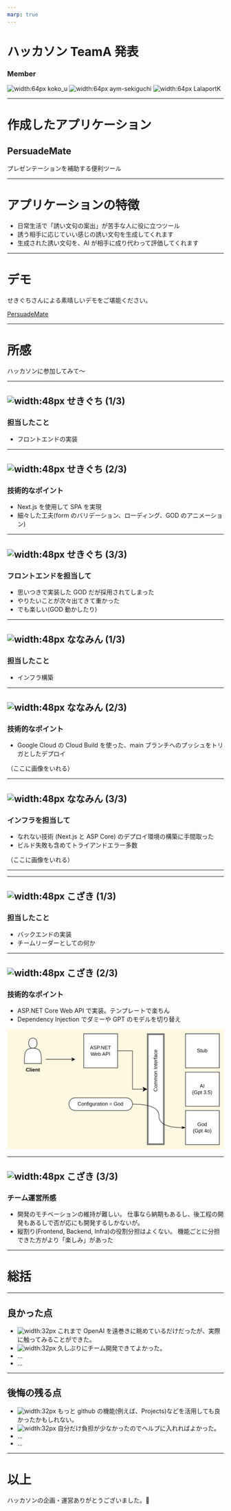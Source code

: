 ```yaml
---
marp: true
---
```


# ハッカソン TeamA 発表

### Member

![width:64px](https://github.com/koko-u.png) koko_u
![width:64px](https://github.com/aym-sekiguchi.png) aym-sekiguchi
![width:64px](https://github.com/LalaportK.png) LalaportK

---

# 作成したアプリケーション

## PersuadeMate

プレゼンテーションを補助する便利ツール

---

# アプリケーションの特徴

- 日常生活で「誘い文句の案出」が苦手な人に役に立つツール
- 誘う相手に応じていい感じの誘い文句を生成してくれます
- 生成された誘い文句を、AI が相手に成り代わって評価してくれます

---

# デモ

せきぐちさんによる素晴しいデモをご堪能ください。

[PersuadeMate](https://persuademate-frontend-ovkyr72pqq-an.a.run.app/)

---

# 所感

ハッカソンに参加してみて〜

---

## ![width:48px](https://github.com/aym-sekiguchi.png) せきぐち (1/3)

### 担当したこと

- フロントエンドの実装

---

## ![width:48px](https://github.com/aym-sekiguchi.png) せきぐち (2/3)

### 技術的なポイント

- Next.js を使用して SPA を実現
- 細々した工夫(form のバリデーション、ローディング、GOD のアニメーション)

---

## ![width:48px](https://github.com/aym-sekiguchi.png) せきぐち (3/3)

### フロントエンドを担当して

- 思いつきで実装した GOD だが採用されてしまった
- やりたいことが次々出てきて重かった
- でも楽しい(GOD 動かしたり)

---

## ![width:48px](https://github.com/LalaportK.png) ななみん (1/3)

### 担当したこと

- インフラ構築

---

## ![width:48px](https://github.com/LalaportK.png) ななみん (2/3)

### 技術的なポイント

- Google Cloud の Cloud Build を使った、main ブランチへのプッシュをトリガとしたデプロイ

（ここに画像をいれる）

---

## ![width:48px](https://github.com/LalaportK.png) ななみん (3/3)

### インフラを担当して

- なれない技術 (Next.js と ASP Core) のデプロイ環境の構築に手間取った
- ビルド失敗も含めてトライアンドエラー多数

（ここに画像をいれる）

---

---

## ![width:48px](https://github.com/koko-u.png) こざき (1/3)

### 担当したこと

- バックエンドの実装
- チームリーダーとしての何か

---

## ![width:48px](https://github.com/koko-u.png) こざき (2/3)

### 技術的なポイント

- ASP.NET Core Web API で実装。テンプレートで楽ちん
- Dependency Injection でダミーや GPT のモデルを切り替え

![width:600px](./images/backend.png)

---

## ![width:48px](https://github.com/koko-u.png) こざき (3/3)

### チーム運営所感

- 開発のモチベーションの維持が難しい。
  仕事なら納期もあるし、後工程の開発もあるしで否が応にも開発するしかないが。
- 縦割り(Frontend, Backend, Infra)の役割分担はよくない。
  機能ごとに分担できた方がより「楽しみ」があった

---

# 総括

---

## 良かった点

- ![width:32px](https://github.com/koko-u.png) これまで OpenAI を遠巻きに眺めているだけだったが、実際に触ってみることができた。
- ![width:32px](https://github.com/LaLaportK.png) 久しぶりにチーム開発できてよかった。
- ...
- ...

---

## 後悔の残る点

- ![width:32px](https://github.com/koko-u.png) もっと github の機能(例えば、Projects)などを活用しても良かったかもしれない。
- ![width:32px](https://github.com/LaLaportK.png) 自分だけ負担が少なかったのでヘルプに入れればよかった。
- ...
- ...

---

# 以上

ハッカソンの企画・運営ありがとうございました。🙇
